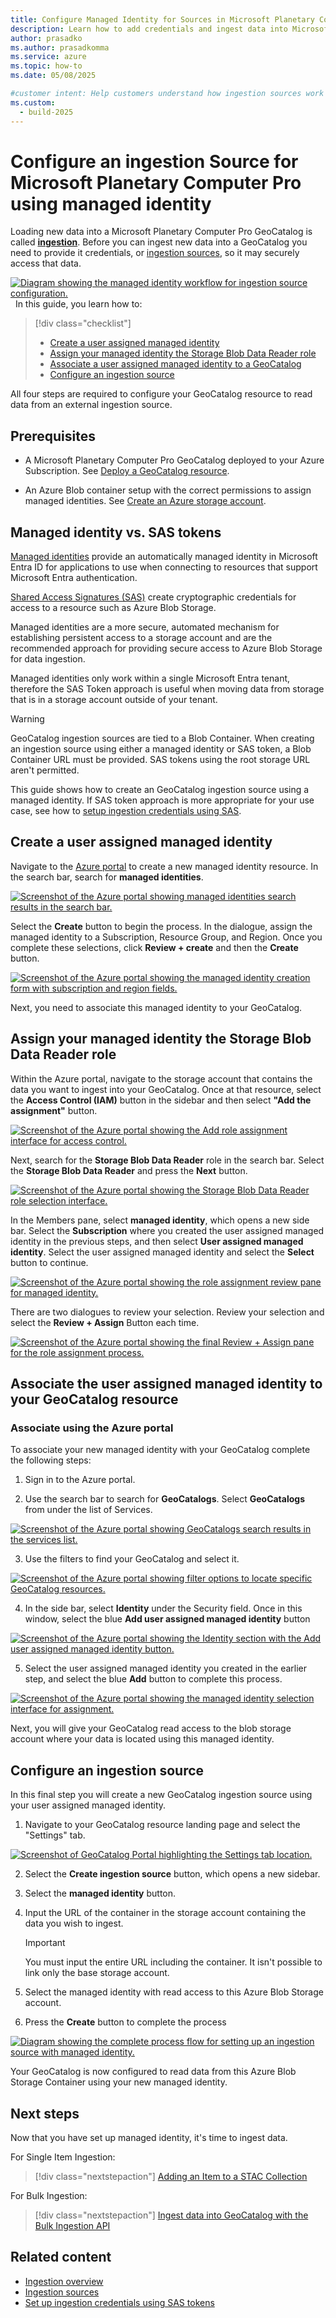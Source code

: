 ```yaml
--- 
title: Configure Managed Identity for Sources in Microsoft Planetary Computer Pro
description: Learn how to add credentials and ingest data into Microsoft Planetary Computer Pro using managed identities.
author: prasadko
ms.author: prasadkomma
ms.service: azure
ms.topic: how-to
ms.date: 05/08/2025

#customer intent: Help customers understand how ingestion sources work and how to add them ahead of an ingestion.
ms.custom:
  - build-2025
---
```


# Configure an ingestion Source for Microsoft Planetary Computer Pro using managed identity

Loading new data into a Microsoft Planetary Computer Pro GeoCatalog is called [**ingestion**](./ingestion-overview.md). Before you can ingest new data into a GeoCatalog you need to provide it credentials, or [ingestion sources](./ingestion-source.md), so it may securely access that data. 

[ ![Diagram showing the managed identity workflow for ingestion source configuration.](media/managed-identity-diagram.png) ](media/managed-identity-diagram.png#lightbox)
  
In this guide, you learn how to:

> [!div class="checklist"]
> - [Create a user assigned managed identity](#create-a-user-assigned-managed-identity)
> - [Assign your managed identity the Storage Blob Data Reader role](#assign-your-managed-identity-the-storage-blob-data-reader-role)
> - [Associate a user assigned managed identity to a GeoCatalog](#associate-the-user-assigned-managed-identity-to-your-geocatalog-resource)
> - [Configure an ingestion source](#configure-an-ingestion-source)

All four steps are required to configure your GeoCatalog resource to read data from an external ingestion source. 

## Prerequisites

- A Microsoft Planetary Computer Pro GeoCatalog deployed to your Azure Subscription. See [Deploy a GeoCatalog resource](./deploy-geocatalog-resource.md).

- An Azure Blob container setup with the correct permissions to assign managed identities. See [Create an Azure storage account](/azure/storage/common/storage-account-create?tabs=azure-portal).

## Managed identity vs. SAS tokens

[Managed identities](/entra/identity/managed-identities-azure-resources/overview) provide an automatically managed identity in Microsoft Entra ID for applications to use when connecting to resources that support Microsoft Entra authentication.

[Shared Access Signatures (SAS)](/azure/storage/common/storage-sas-overview) create cryptographic credentials for access to a resource such as Azure Blob Storage. 

Managed identities are a more secure, automated mechanism for establishing persistent access to a storage account and are the recommended approach for providing secure access to Azure Blob Storage for data ingestion. 

Managed identities only work within a single Microsoft Entra tenant, therefore the SAS Token approach is useful when moving data from storage that is in a storage account outside of your tenant. 
>[!WARNING]
> GeoCatalog ingestion sources are tied to a Blob Container. When creating an ingestion source using either a managed identity or SAS token, a Blob Container URL must be provided. SAS tokens using the root storage URL aren't permitted. 

This guide shows how to create an GeoCatalog ingestion source using a managed identity. If SAS token approach is more appropriate for your use case, see how to [setup ingestion credentials using SAS](./set-up-ingestion-credentials-sas-tokens.md).

## Create a user assigned managed identity

Navigate to the [Azure portal](https://portal.azure.com/) to create a new managed identity resource. In the search bar, search for **managed identities**. 

[ ![Screenshot of the Azure portal showing managed identities search results in the search bar.](media/ingestion-source-managed-identity-search.png) ](media/ingestion-source-managed-identity-search.png#lightbox)

Select the **Create** button to begin the process. In the dialogue, assign the managed identity to a Subscription, Resource Group, and Region. Once you complete these selections, click **Review + create** and then the **Create** button. 

[ ![Screenshot of the Azure portal showing the managed identity creation form with subscription and region fields.](media/ingestion-source-managed-identity-create.png) ](media/ingestion-source-managed-identity-create.png#lightbox)

Next, you need to associate this managed identity to your GeoCatalog. 

## Assign your managed identity the Storage Blob Data Reader role

Within the Azure portal, navigate to the storage account that contains the data you want to ingest into your GeoCatalog. Once at that resource, select the **Access Control (IAM)** button in the sidebar and then select **"Add the assignment"** button.   

[ ![Screenshot of the Azure portal showing the Add role assignment interface for access control.](media/ingestion-source-managed-identity-give-permissions.png) ](media/ingestion-source-managed-identity-give-permissions.png#lightbox)

Next, search for the **Storage Blob Data Reader** role in the search bar. Select the **Storage Blob Data Reader** and press the **Next** button. 

[ ![Screenshot of the Azure portal showing the Storage Blob Data Reader role selection interface.](media/ingestion-source-managed-identity-role.png) ](media/ingestion-source-managed-identity-role.png#lightbox)

In the Members pane, select **managed identity**, which opens a new side bar. Select the **Subscription** where you created the user assigned managed identity in the previous steps, and then select **User assigned managed identity**. Select the user assigned managed identity and select the **Select** button to continue. 

[ ![Screenshot of the Azure portal showing the role assignment review pane for managed identity.](media/ingestion-source-managed-identity-assign.png) ](media/ingestion-source-managed-identity-assign.png#lightbox)

There are two dialogues to review your selection. Review your selection and select the **Review + Assign** Button each time. 

[ ![Screenshot of the Azure portal showing the final Review + Assign pane for the role assignment process.](media/ingestion-source-managed-identity-assign-2.png) ](media/ingestion-source-managed-identity-assign-2.png#lightbox)


## Associate the user assigned managed identity to your GeoCatalog resource

### Associate using the Azure portal
To associate your new managed identity with your GeoCatalog complete the following steps:

1. Sign in to the Azure portal.

2. Use the search bar to search for **GeoCatalogs**. Select **GeoCatalogs** from under the list of Services.

[ ![Screenshot of the Azure portal showing GeoCatalogs search results in the services list.](media/search-for-geocatalogs.png) ](media/search-for-geocatalogs.png#lightbox)

3. Use the filters to find your GeoCatalog and select it.

[ ![Screenshot of the Azure portal showing filter options to locate specific GeoCatalog resources.](media/filter-geocatalog.png) ](media/filter-geocatalog.png#lightbox)

4. In the side bar, select **Identity** under the Security field. Once in this window, select the blue **Add user assigned managed identity** button

[ ![Screenshot of the Azure portal showing the Identity section with the Add user assigned managed identity button.](media/select-identity.png) ](media/select-identity.png#lightbox)

5. Select the user assigned managed identity you created in the earlier step, and select the blue **Add** button to complete this process.
   
[ ![Screenshot of the Azure portal showing the managed identity selection interface for assignment.](media/assign-identity.png) ](media/assign-identity.png#lightbox)

Next, you will give your GeoCatalog read access to the blob storage account where your data is located using this managed identity. 

## Configure an ingestion source

In this final step you will create a new GeoCatalog ingestion source using your user assigned managed identity. 

1. Navigate to your GeoCatalog resource landing page and select the "Settings" tab. 

[ ![Screenshot of GeoCatalog Portal highlighting the Settings tab location.](media/settings-link.png) ](media/settings-link.png#lightbox)

2. Select the **Create ingestion source** button, which opens a new sidebar.

3. Select the **managed identity** button.

4. Input the URL of the container in the storage account containing the data you wish to ingest.

    > [!IMPORTANT] 
    > You must input the entire URL including the container. It isn't possible to link only the base storage account. 

5. Select the managed identity with read access to this Azure Blob Storage account. 

6. Press the **Create** button to complete the process

[ ![Diagram showing the complete process flow for setting up an ingestion source with managed identity.](media/ingestion-source-managed-identity-source.png) ](media/ingestion-source-managed-identity-source.png#lightbox)

Your GeoCatalog is now configured to read data from this Azure Blob Storage Container using your new managed identity.


## Next steps

Now that you have set up managed identity, it's time to ingest data. 

For Single Item Ingestion:

> [!div class="nextstepaction"]
> [Adding an Item to a STAC Collection](./add-stac-item-to-collection.md)

For Bulk Ingestion:
> [!div class="nextstepaction"]
> [Ingest data into GeoCatalog with the Bulk Ingestion API](./bulk-ingestion-api.md)

## Related content

- [Ingestion overview](./ingestion-overview.md)
- [Ingestion sources](./ingestion-source.md)
- [Set up ingestion credentials using SAS tokens](./set-up-ingestion-credentials-sas-tokens.md)
